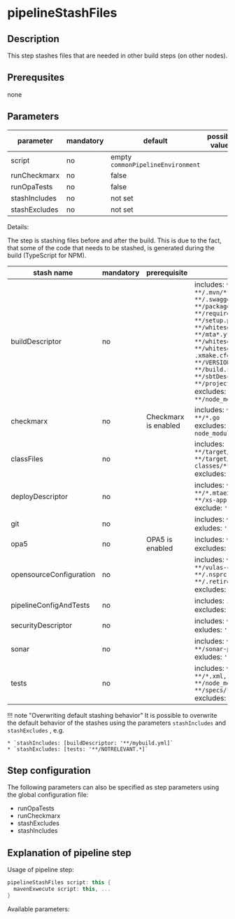 # pipelineStashFiles

## Description
This step stashes files that are needed in other build steps (on other nodes).

## Prerequsites
none

## Parameters

| parameter | mandatory | default | possible values |
| ----------|-----------|---------|-----------------|
| script | no | empty `commonPipelineEnvironment` |  |
| runCheckmarx | no | false |  |
| runOpaTests | no | false |  |
| stashIncludes | no | not set |  |
| stashExcludes | no | not set |  |

Details:

The step is stashing files before and after the build. This is due to the fact, that some of the code that needs to be stashed, is generated during the build (TypeScript for NPM).

| stash name | mandatory | prerequisite | pattern |
|---|---|---|---|
|buildDescriptor|no| |includes: `**/pom.xml, **/.mvn/**, **/assembly.xml, **/.swagger-codegen-ignore, **/package.json, **/requirements.txt, **/setup.py, **/whitesource_config.py, **/mta*.y*ml, **/.npmrc, **/whitesource.*.json, **/whitesource-fs-agent.config, .xmake.cfg, Dockerfile, **/VERSION, **/version.txt, **/build.sbt, **/sbtDescriptor.json, **/project/*`<br /> excludes: `**/node_modules/**/package.json`|
|checkmarx|no|Checkmarx is enabled|includes: `**/*.js, **/*.scala, **/*.go`<br /> excludes: `**/*.mockserver.js, node_modules/**/*.js`|
|classFiles|no| |includes: `**/target/classes/**/*.class, **/target/test-classes/**/*.class` <br />excludes: `''`|
|deployDescriptor|no| |includes: `**/manifest*.y*ml, **/*.mtaext.y*ml, **/*.mtaext, **/xs-app.json, helm/**, *.y*ml`<br />exclude: `''`|
|git|no| |includes: `**/gitmetadata/**`<br />exludes: `''`|
|opa5|no|OPA5 is enabled|includes: `**/*.*`<br />excludes: `''`|
|opensourceConfiguration|no| |includes: `**/srcclr.yml, **/vulas-custom.properties, **/.nsprc, **/.retireignore, **/.retireignore.json, **/.snyk`<br />excludes: `''`|
|pipelineConfigAndTests|no| |includes: `.pipeline/*.*`<br />excludes: `''`|
|securityDescriptor|no| |includes: `**/xs-security.json`<br />exludes: `''`|
|sonar|no| |includes: `**/jacoco*.exec, **/sonar-project.properties`<br />exludes: `''`|
|tests|no| |includes: `**/pom.xml, **/*.json, **/*.xml, **/src/**, **/node_modules/**, **/specs/**, **/env/**, **/*.js`<br />excludes: `''`|

!!! note "Overwriting default stashing behavior"
    It is possible to overwrite the default behavior of the stashes using the parameters `stashIncludes` and `stashExcludes` , e.g.

    * `stashIncludes: [buildDescriptor: '**/mybuild.yml]`
    * `stashExcludes: [tests: '**/NOTRELEVANT.*]`

## Step configuration
The following parameters can also be specified as step parameters using the global configuration file:

* runOpaTests
* runCheckmarx
* stashExcludes
* stashIncludes


## Explanation of pipeline step

Usage of pipeline step:

```groovy
pipelineStashFiles script: this {
  mavenExwecute script: this, ...
}
```

Available parameters:

